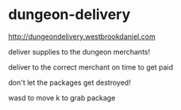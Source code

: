 # dungeon-delivery

http://dungeondelivery.westbrookdaniel.com

deliver supplies to the 
dungeon merchants!

deliver to the correct 
merchant on time to get paid

don't let the packages
get destroyed!



wasd to move
k to grab package
